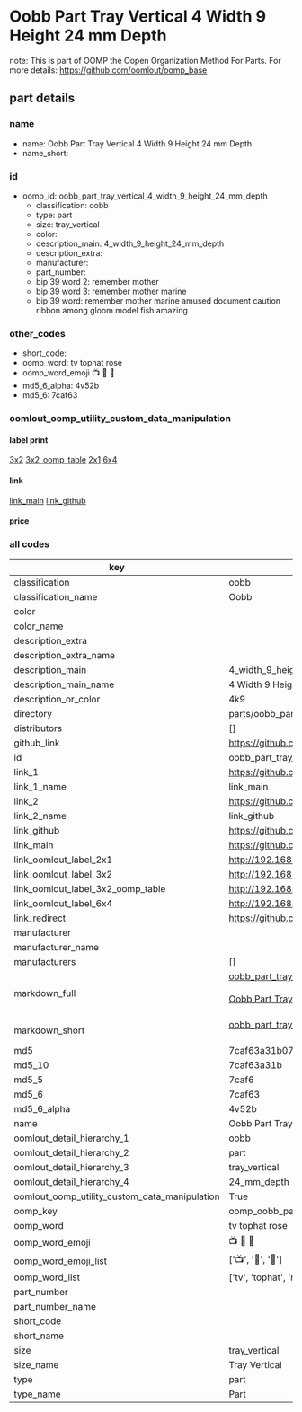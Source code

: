 # Oobb Part Tray Vertical 4 Width 9 Height 24 mm Depth  

note: This is part of OOMP the Oopen Organization Method For Parts. For more details: https://github.com/oomlout/oomp_base

##  part details
  







### name
* name: Oobb Part Tray Vertical 4 Width 9 Height 24 mm Depth
* name_short: 
### id
* oomp_id: oobb_part_tray_vertical_4_width_9_height_24_mm_depth
  * classification: oobb
  * type: part
  * size: tray_vertical
  * color: 
  * description_main: 4_width_9_height_24_mm_depth
  * description_extra: 
  * manufacturer: 
  * part_number: 
  * bip 39 word 2: remember mother
  * bip 39 word 3: remember mother marine
  * bip 39 word: remember mother marine amused document caution ribbon among gloom model fish amazing

### other_codes
* short_code: 
* oomp_word: tv tophat rose
* oomp_word_emoji :tv: :tophat: :rose:
* md5_6_alpha: 4v52b
* md5_6: 7caf63






### oomlout_oomp_utility_custom_data_manipulation
#### label print
[3x2](http://192.168.1.245:1112/?label=oomp%204v52b)
[3x2_oomp_table](http://192.168.1.108:1112/?label=oomp%204v52b)
[2x1](http://192.168.1.242:1112/?label=oomp%204v52b)
[6x4](http://192.168.1.55:1112/?label=oomp%204v52b)    

#### link

[link_main](https://github.com/oomlout/oomlout_oomp_version_1_messy/tree/main/parts/oobb_part_tray_vertical_4_width_9_height_24_mm_depth) [link_github](https://github.com/oomlout/oomlout_oomp_version_1_messy/tree/main/parts/oobb_part_tray_vertical_4_width_9_height_24_mm_depth)                             

#### price







### all codes 
| key | value |  
| --- | --- |  
| classification | oobb |  
| classification_name | Oobb |  
| color |  |  
| color_name |  |  
| description_extra |  |  
| description_extra_name |  |  
| description_main | 4_width_9_height_24_mm_depth |  
| description_main_name | 4 Width 9 Height 24 mm Depth |  
| description_or_color | 4k9 |  
| directory | parts/oobb_part_tray_vertical_4_width_9_height_24_mm_depth |  
| distributors | [] |  
| github_link | https://github.com/oomlout/oomlout_oomp_part_src/tree/main/parts/oobb_part_tray_vertical_4_width_9_height_24_mm_depth |  
| id | oobb_part_tray_vertical_4_width_9_height_24_mm_depth |  
| link_1 | https://github.com/oomlout/oomlout_oomp_version_1_messy/tree/main/parts/oobb_part_tray_vertical_4_width_9_height_24_mm_depth |  
| link_1_name | link_main |  
| link_2 | https://github.com/oomlout/oomlout_oomp_version_1_messy/tree/main/parts/oobb_part_tray_vertical_4_width_9_height_24_mm_depth |  
| link_2_name | link_github |  
| link_github | https://github.com/oomlout/oomlout_oomp_version_1_messy/tree/main/parts/oobb_part_tray_vertical_4_width_9_height_24_mm_depth |  
| link_main | https://github.com/oomlout/oomlout_oomp_version_1_messy/tree/main/parts/oobb_part_tray_vertical_4_width_9_height_24_mm_depth |  
| link_oomlout_label_2x1 | http://192.168.1.242:1112/?label=oomp%204v52b |  
| link_oomlout_label_3x2 | http://192.168.1.245:1112/?label=oomp%204v52b |  
| link_oomlout_label_3x2_oomp_table | http://192.168.1.108:1112/?label=oomp%204v52b |  
| link_oomlout_label_6x4 | http://192.168.1.55:1112/?label=oomp%204v52b |  
| link_redirect | https://github.com/oomlout/oomlout_oomp_version_1_messy/tree/main/parts/oobb_part_tray_vertical_4_width_9_height_24_mm_depth |  
| manufacturer |  |  
| manufacturer_name |  |  
| manufacturers | [] |  
| markdown_full | [oobb_part_tray_vertical_4_width_9_height_24_mm_depth](none)<br>[](none)<br>[Oobb Part Tray Vertical 4 Width 9 Height 24 Mm Depth](none)<br><br> |  
| markdown_short | [oobb_part_tray_vertical_4_width_9_height_24_mm_depth](none)<br><br> |  
| md5 | 7caf63a31b07f72092a0308310240dad |  
| md5_10 | 7caf63a31b |  
| md5_5 | 7caf6 |  
| md5_6 | 7caf63 |  
| md5_6_alpha | 4v52b |  
| name | Oobb Part Tray Vertical 4 Width 9 Height 24 mm Depth |  
| oomlout_detail_hierarchy_1 | oobb |  
| oomlout_detail_hierarchy_2 | part |  
| oomlout_detail_hierarchy_3 | tray_vertical |  
| oomlout_detail_hierarchy_4 | 24_mm_depth |  
| oomlout_oomp_utility_custom_data_manipulation | True |  
| oomp_key | oomp_oobb_part_tray_vertical_4_width_9_height_24_mm_depth |  
| oomp_word | tv tophat rose |  
| oomp_word_emoji | :tv: :tophat: :rose: |  
| oomp_word_emoji_list | [':tv:', ':tophat:', ':rose:'] |  
| oomp_word_list | ['tv', 'tophat', 'rose'] |  
| part_number |  |  
| part_number_name |  |  
| short_code |  |  
| short_name |  |  
| size | tray_vertical |  
| size_name | Tray Vertical |  
| type | part |  
| type_name | Part |  
